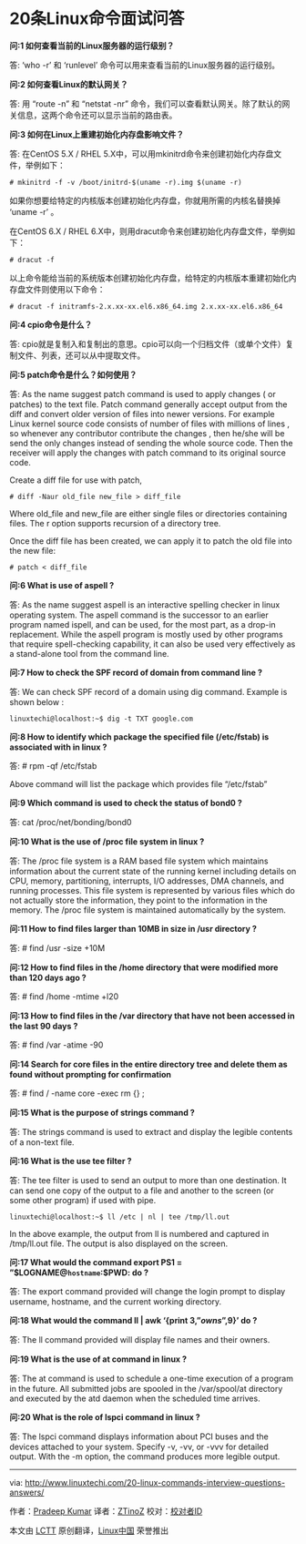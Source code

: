 20条Linux命令面试问答
================================================================================
**问:1 如何查看当前的Linux服务器的运行级别？**

答: ‘who -r’ 和 ‘runlevel’ 命令可以用来查看当前的Linux服务器的运行级别。

**问:2 如何查看Linux的默认网关？**

答: 用 “route -n” 和 “netstat -nr” 命令，我们可以查看默认网关。除了默认的网关信息，这两个命令还可以显示当前的路由表。

**问:3 如何在Linux上重建初始化内存盘影响文件？**

答: 在CentOS 5.X / RHEL 5.X中，可以用mkinitrd命令来创建初始化内存盘文件，举例如下：

    # mkinitrd -f -v /boot/initrd-$(uname -r).img $(uname -r)

如果你想要给特定的内核版本创建初始化内存盘，你就用所需的内核名替换掉 ‘uname -r’ 。

在CentOS 6.X / RHEL 6.X中，则用dracut命令来创建初始化内存盘文件，举例如下：

    # dracut -f

以上命令能给当前的系统版本创建初始化内存盘，给特定的内核版本重建初始化内存盘文件则使用以下命令：

    # dracut -f initramfs-2.x.xx-xx.el6.x86_64.img 2.x.xx-xx.el6.x86_64

**问:4 cpio命令是什么？**

答: cpio就是复制入和复制出的意思。cpio可以向一个归档文件（或单个文件）复制文件、列表，还可以从中提取文件。

**问:5 patch命令是什么？如何使用？**

答: As the name suggest patch command is used to apply changes ( or patches) to the text file. Patch command generally accept output from the diff and convert older version of files into newer versions. For example Linux kernel source code consists of number of files with millions of lines , so whenever any contributor contribute the changes , then he/she will be send the only changes instead of sending the whole source code. Then the receiver will apply the changes with patch command to its original source code.

Create a diff file for use with patch,

    # diff -Naur old_file new_file > diff_file

Where old_file and new_file are either single files or directories containing files. The r option supports recursion of a directory tree.

Once the diff file has been created, we can apply it to patch the old file into the new file:

    # patch < diff_file

**问:6 What is use of aspell ?**

答: As the name suggest aspell is an interactive spelling checker in linux operating system. The aspell command is the successor to an earlier program named ispell, and can be used, for the most part, as a drop-in replacement. While the aspell program is mostly used by other programs that require spell-checking capability, it can also be used very effectively as a stand-alone tool from the command line.

**问:7 How to check the SPF record of domain from command line ?**

答: We can check SPF record of a domain using dig command. Example is shown below :

    linuxtechi@localhost:~$ dig -t TXT google.com

**问:8 How to identify which package the specified file (/etc/fstab) is associated with in linux ?**

答: # rpm -qf /etc/fstab

Above command will list the package which provides file “/etc/fstab”

**问:9 Which command is used to check the status of bond0 ?**

答: cat /proc/net/bonding/bond0

**问:10 What is the use of /proc file system in linux ?**

答: The /proc file system is a RAM based file system which maintains information about the current state of the running kernel including details on CPU, memory, partitioning, interrupts, I/O addresses, DMA channels, and running processes. This file system is represented by various files which do not actually store the information, they point to the information in the memory. The /proc file system is maintained automatically by the system.

**问:11 How to find files larger than 10MB in size in /usr directory ?**

答: # find /usr -size +10M

**问:12 How to find files in the /home directory that were modified more than 120 days ago ?**

答: # find /home -mtime +l20

**问:13 How to find files in the /var directory that have not been accessed in the last 90 days ?**

答: # find /var -atime -90

**问:14 Search for core files in the entire directory tree and delete them as found without prompting for confirmation**

答: # find / -name core -exec rm {} \;

**问:15 What is the purpose of strings command ?**

答: The strings command is used to extract and display the legible contents of a non-text file.

**问:16 What is the use tee filter ?**

答: The tee filter is used to send an output to more than one destination. It can send one copy of the output to a file and another to the screen (or some other program) if used with pipe.

    linuxtechi@localhost:~$ ll /etc | nl | tee /tmp/ll.out

In the above example, the output from ll is numbered and captured in /tmp/ll.out file. The output is also displayed on the screen.

**问:17 What would the command export PS1 = ”$LOGNAME@`hostname`:\$PWD: do ?**

答: The export command provided will change the login prompt to display username, hostname, and the current working directory.

**问:18 What would the command ll | awk ‘{print $3,”owns”,$9}’ do ?**

答: The ll command provided will display file names and their owners.

**问:19 What is the use of at command in linux ?**

答: The at command is used to schedule a one-time execution of a program in the future. All submitted jobs are spooled in the /var/spool/at directory and executed by the atd daemon when the scheduled time arrives.

**问:20 What is the role of lspci command in linux ?**

答: The lspci command displays information about PCI buses and the devices attached to your system. Specify -v, -vv, or -vvv for detailed output. With the -m option, the command produces more legible output.

--------------------------------------------------------------------------------

via: http://www.linuxtechi.com/20-linux-commands-interview-questions-answers/

作者：[Pradeep Kumar][a]
译者：[ZTinoZ](https://github.com/ZTinoZ)
校对：[校对者ID](https://github.com/校对者ID)

本文由 [LCTT](https://github.com/LCTT/TranslateProject) 原创翻译，[Linux中国](http://linux.cn/) 荣誉推出

[a]:http://www.linuxtechi.com/author/pradeep/
[1]:
[2]:
[3]:
[4]:
[5]:
[6]:
[7]:
[8]:
[9]:
[10]:
[11]:
[12]:
[13]:
[14]:
[15]:
[16]:
[17]:
[18]:
[19]:
[20]:
